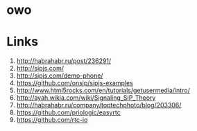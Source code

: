 owo
===


Links
=====
1. http://habrahabr.ru/post/236291/
2. http://sipjs.com/
3. http://sipjs.com/demo-phone/
4. https://github.com/onsip/sipjs-examples
5. http://www.html5rocks.com/en/tutorials/getusermedia/intro/
6. http://ayah.wikia.com/wiki/Signaling_SIP_Theory
7. http://habrahabr.ru/company/toptechphoto/blog/203306/
8. https://github.com/priologic/easyrtc
9. https://github.com/rtc-io